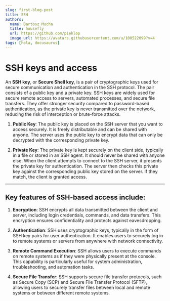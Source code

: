 ```yaml
---
slug: first-blog-post
title: SSH
authors:
  name: Bartosz Mucha
  title: housefly
  url: https://github.com/pieklop
  image_url: https://avatars.githubusercontent.com/u/100522099?v=4
tags: [hola, docusaurus]
---
```


# SSH keys and access
An **SSH key**, or **Secure Shell key**, is a pair of cryptographic keys used for secure communication and authentication in the SSH protocol. The pair consists of a public key and a private key. SSH keys are widely used for secure remote access to servers, automated processes, and secure file transfers. They offer stronger security compared to password-based authentication, as the private key is never transmitted over the network, reducing the risk of interception or brute-force attacks.

1.	**Public Key**: The public key is placed on the SSH server that you want to access securely. It is freely distributable and can be shared with anyone. The server uses the public key to encrypt data that can only be decrypted with the corresponding private key.

2.	**Private Key**: The private key is kept securely on the client side, typically in a file or stored in an SSH agent. It should never be shared with anyone else. When the client attempts to connect to the SSH server, it presents the private key for authentication. The server then checks this private key against the corresponding public key stored on the server. If they match, the client is granted access.

---

## Key features of SSH-based access include:

1.	**Encryption**: SSH encrypts all data transmitted between the client and server, including login credentials, commands, and data transfers. This encryption ensures confidentiality and protects against eavesdropping.

2.	**Authentication**: SSH uses cryptographic keys, typically in the form of SSH key pairs for user authentication. It enables users to securely log in to remote systems or servers from anywhere with network connectivity. 

3.	**Remote Command Execution**: SSH allows users to execute commands on remote systems as if they were physically present at the console. This capability is particularly useful for system administration, troubleshooting, and automation tasks.

4.	**Secure File Transfer**: SSH supports secure file transfer protocols, such as Secure Copy (SCP) and Secure File Transfer Protocol (SFTP), allowing users to securely transfer files between local and remote systems or between different remote systems.





